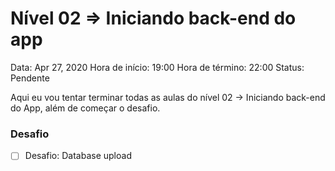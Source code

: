 # Nível 02 ⇒ Iniciando back-end do app

Data: Apr 27, 2020
Hora de início: 19:00
Hora de término: 22:00
Status: Pendente

Aqui eu vou tentar terminar todas as aulas do nível 02 → Iniciando back-end do App, além de começar o desafio.

### Desafio

- [ ]  Desafio: Database upload